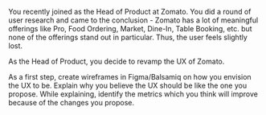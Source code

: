 You recently joined as the Head of Product at Zomato. You did a round of user research and
came to the conclusion - Zomato has a lot of meaningful offerings like Pro, Food Ordering,
Market, Dine-In, Table Booking, etc. but none of the offerings stand out in particular. Thus, the
user feels slightly lost.

As the Head of Product, you decide to revamp the UX of Zomato.

As a first step, create wireframes in Figma/Balsamiq on how you envision the UX to be. Explain
why you believe the UX should be like the one you propose. While explaining, identify the
metrics which you think will improve because of the changes you propose.
